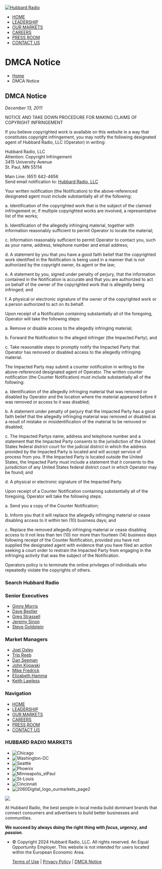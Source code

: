 [![Hubbard Radio](https://corporate.hubbardradio.com/wp-content/uploads/2013/09/HUBBARDradio_logo-300x96.png)](https://corporate.hubbardradio.com/)

* [HOME](https://corporate.hubbardradio.com/)
* [LEADERSHIP](https://corporate.hubbardradio.com/leadership/)
* [OUR MARKETS](https://corporate.hubbardradio.com/markets/)
* [CAREERS](https://hubbardbroadcasting.com/)
* [PRESS ROOM](https://corporate.hubbardradio.com/press-room/)
* [CONTACT US](https://corporate.hubbardradio.com/contact-us-markets/)

DMCA Notice
===========

* [Home](https://corporate.hubbardradio.com/)
* DMCA Notice

**DMCA Notice**
---------------

_December 13, 2011_

NOTICE AND TAKE DOWN PROCEDURE FOR MAKING CLAIMS OF COPYRIGHT INFRINGEMENT

If you believe copyrighted work is available on this website in a way that constitutes copyright infringement, you may notify the following designated agent of Hubbard Radio, LLC (Operator) in writing:

Hubbard Radio, LLC  
Attention: Copyright Infringement  
3415 University Avenue  
St. Paul, MN 55114

Main Line: (651) 642-4656  
Send email notification to: [Hubbard Radio, LLC](mailto:Digital@hubbardradio.com)

Your written notification (the Notification) to the above-referenced designated agent must include substantially all of the following:

a. Identification of the copyrighted work that is the subject of the claimed infringement or, if multiple copyrighted works are involved, a representative list of the works;

b. Identification of the allegedly infringing material, together with information reasonably sufficient to permit Operator to locate the material;

c. Information reasonably sufficient to permit Operator to contact you, such as your name, address, telephone number and email address;

d. A statement by you that you have a good faith belief that the copyrighted work identified in the Notification is being used in a manner that is not authorized by the copyright owner, its agent or the law;

e. A statement by you, signed under penalty of perjury, that the information contained in the Notification is accurate and that you are authorized to act on behalf of the owner of the copyrighted work that is allegedly being infringed; and

f. A physical or electronic signature of the owner of the copyrighted work or a person authorized to act on its behalf.

Upon receipt of a Notification containing substantially all of the foregoing, Operator will take the following steps:

a. Remove or disable access to the allegedly infringing material;

b. Forward the Notification to the alleged infringer (the Impacted Party); and

c. Take reasonable steps to promptly notify the Impacted Party that Operator has removed or disabled access to the allegedly infringing material.

The Impacted Party may submit a counter notification in writing to the above-referenced designated agent of Operator. The written counter notification (the Counter Notification) must include substantially all of the following:

a. Identification of the allegedly infringing material that was removed or disabled by Operator and the location where the material appeared before it was removed or access to it was disabled;

b. A statement under penalty of perjury that the Impacted Party has a good faith belief that the allegedly infringing material was removed or disabled as a result of mistake or misidentification of the material to be removed or disabled;

c. The Impacted Partys name, address and telephone number and a statement that the Impacted Party consents to the jurisdiction of the United States federal district court for the judicial district in which the address provided by the Impacted Party is located and will accept service of process from you. If the Impacted Party is located outside the United States, the Impacted Party must include a statement that it consents to the jurisdiction of any United States federal district court in which Operator may be found; and

d. A physical or electronic signature of the Impacted Party.

Upon receipt of a Counter Notification containing substantially all of the foregoing, Operator will take the following steps:

a. Send you a copy of the Counter Notification;

b. Inform you that it will replace the allegedly infringing material or cease disabling access to it within ten (10) business days; and

c. Replace the removed allegedly infringing material or cease disabling access to it not less than ten (10) nor more than fourteen (14) business days following receipt of the Counter Notification, provided you have not supplied the designated agent with evidence that you have filed an action seeking a court order to restrain the Impacted Party from engaging in the infringing activity that was the subject of the Notification.

Operators policy is to terminate the online privileges of individuals who repeatedly violate the copyrights of others.

### Search Hubbard Radio

### Senior Executives

* [Ginny Morris](https://corporate.hubbardradio.com/leadership/ginny-morris/)
* [Dave Bestler](https://corporate.hubbardradio.com/leadership/dave-bestler/)
* [Greg Strassell](https://corporate.hubbardradio.com/leadership/greg-strassell/)
* [Jeremy Sinon](https://corporate.hubbardradio.com/leadership/jeremy-sinon/)
* [Steve Goldstein](https://corporate.hubbardradio.com/leadership/steve-goldstein/)

### Market Managers

* [Joel Oxley](https://corporate.hubbardradio.com/leadership/joel-oxley/)
* [Trip Reeb](https://corporate.hubbardradio.com/leadership/trip-reeb/)
* [Dan Seeman](https://corporate.hubbardradio.com/leadership/dan-seeman/)
* [John Kijowski](https://corporate.hubbardradio.com/leadership/john-kijowski/)
* [Mike Fredrick](https://corporate.hubbardradio.com/leadership/mike-fredrick/)
* [Elizabeth Hamma](https://corporate.hubbardradio.com/leadership/elizabeth-hamma/)
* [Keith Lawless](https://corporate.hubbardradio.com/leadership/keith-lawless/)

### Navigation

* [HOME](https://corporate.hubbardradio.com/)
* [LEADERSHIP](https://corporate.hubbardradio.com/leadership/)
* [OUR MARKETS](https://corporate.hubbardradio.com/markets/)
* [CAREERS](https://hubbardbroadcasting.com/)
* [PRESS ROOM](https://corporate.hubbardradio.com/press-room/)
* [CONTACT US](https://corporate.hubbardradio.com/contact-us-markets/)

### HUBBARD RADIO MARKETS

* ![Chicago](https://corporate.hubbardradio.com/wp-content/uploads/2013/09/Chicago.jpg)
* ![Washington-DC](https://corporate.hubbardradio.com/wp-content/uploads/2013/09/Washington-DC.jpg)
* ![Seattle](https://corporate.hubbardradio.com/wp-content/uploads/2013/09/Seattle.jpg)
* ![Phoenix](https://corporate.hubbardradio.com/wp-content/uploads/2013/09/Phoenix.jpg)
* ![Minneapolis_stPaul](https://corporate.hubbardradio.com/wp-content/uploads/2013/09/Minneapolis_stPaul.jpg)
* ![St-Louis](https://corporate.hubbardradio.com/wp-content/uploads/2013/09/St-Louis.jpg)
* ![Cincinnati](https://corporate.hubbardradio.com/wp-content/uploads/2013/09/Cincinnati.jpg)
* ![2060Digital_logo_ourmarkets_page2](https://corporate.hubbardradio.com/wp-content/uploads/2015/02/2060Digital_logo_ourmarkets_page2.jpg)

![](https://corporate.hubbardradio.com/wp-content/uploads/2013/09/HUBBARDradio_logosmall1.png)  
  

At Hubbard Radio, the best people in local media build dominant brands that connect consumers and advertisers to build better businesses and communities.  
  
**We succeed by always doing the right thing with _focus_, _urgency_, and _passion._**

* © Copyright 2024 Hubbard Radio, LLC. All rights reserved. An Equal Opportunity Employer. This website is not intended for users located within the European Economic Area.
    
    [Terms of Use](https://corporate.hubbardradio.com/terms-of-use/) | [Privacy Policy](https://corporate.hubbardradio.com/privacy-policy/) | [DMCA Notice](https://corporate.hubbardradio.com/dmca-notice/)